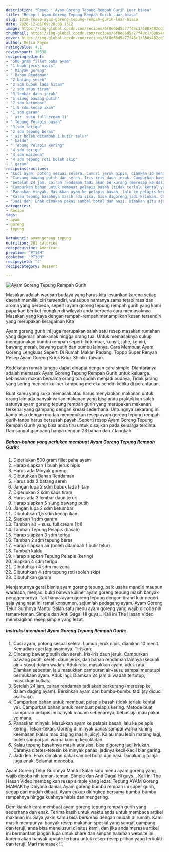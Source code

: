 ```yaml
---
description: "Resep : Ayam Goreng Tepung Rempah Gurih Luar biasa"
title: "Resep : Ayam Goreng Tepung Rempah Gurih Luar biasa"
slug: 1718-resep-ayam-goreng-tepung-rempah-gurih-luar-biasa
date: 2020-12-01T09:28:00.131Z
image: https://img-global.cpcdn.com/recipes/6f0e66d5a77f48c1/680x482cq70/ayam-goreng-tepung-rempah-gurih-foto-resep-utama.jpg
thumbnail: https://img-global.cpcdn.com/recipes/6f0e66d5a77f48c1/680x482cq70/ayam-goreng-tepung-rempah-gurih-foto-resep-utama.jpg
cover: https://img-global.cpcdn.com/recipes/6f0e66d5a77f48c1/680x482cq70/ayam-goreng-tepung-rempah-gurih-foto-resep-utama.jpg
author: Delia Payne
ratingvalue: 4.1
reviewcount: 10538
recipeingredient:
- "500 gram fillet paha ayam"
- "1 buah jeruk nipis"
- " Minyak goreng"
- " Bahan Rendaman"
- "2 batang sereh"
- "2 sdm bubuk lada hitam"
- "2 sdm saus tiram"
- "3 lembar daun jeruk"
- "5 siung bawang putih"
- "2 sdm ketumbar"
- "1,5 sdm kecap ikan"
- "1 sdm garam"
- " air  susu full cream 11"
- " Tepung Pelapis basah"
- "3 sdm terigu"
- "2 sdm tepung beras"
- " air boleh ditambah 1 butir telur"
- " kaldu"
- " Tepung Pelapis kering"
- "4 sdm terigu"
- "4 sdm maizena"
- "4 sdm tepung roti boleh skip"
- " garam"
recipeinstructions:
- "Cuci ayam, potong sesuai selera. Lumuri jeruk nipis, diamkan 10 menit. Kemudian cuci lagi ayamnya. Tiriskan."
- "Cincang bawang putih dan sereh. Iris-iris daun jeruk. Campurkan bawang putih, sereh, daun jeruk, dan bahan rendaman lainnya (kecuali air + susu) dalam wadah. Aduk rata, masukkan ayam, aduk rata. Diamkan sebentar, lalu masukkan campuran air+susu sampai menutupi permukaan ayam. Aduk lagi. Diamkan 24 jam di wadah tertutup, masukkan kulkas."
- "Setelah 24 jam, cairan rendaman tadi akan berkurang (meresap ke dalam daging ayam). Bersihkan ayam dari bumbu-bumbu tadi (sy dicuci asal saja)."
- "Campurkan bahan untuk membuat pelapis basah (tidak terlalu kental ya). Campurkan bahan untuk membuat pelapis kering. Metode buat campuran pelapis ini banyak macam sebenarnya, bebas aja mau pakai yg mana."
- "Panaskan minyak. Masukkan ayam ke pelapis basah, lalu ke pelapis kering. Tekan-tekan. Goreng di minyak panas sampai warna kuning keemasan (kalau mau daging masih juicy). Kalau mau lebih matang lagi, boleh sampai jadi warna kuning kecoklatan."
- "Kalau tepung basahnya masih ada sisa, bisa digoreng jadi kriukan. Caranya ditetes-tetesin ke minyak panas, jadinya kecil-kecil biar garing."
- "Jadi deh. Enak dimakan pakai sambel botol dan nasi. Dimakan gitu aja juga enak. Selamat mencoba."
categories:
- Recipe
tags:
- ayam
- goreng
- tepung

katakunci: ayam goreng tepung 
nutrition: 201 calories
recipecuisine: American
preptime: "PT14M"
cooktime: "PT30M"
recipeyield: "4"
recipecategory: Dessert

---
```



![Ayam Goreng Tepung Rempah Gurih](https://img-global.cpcdn.com/recipes/6f0e66d5a77f48c1/680x482cq70/ayam-goreng-tepung-rempah-gurih-foto-resep-utama.jpg)

Masakan adalah warisan budaya yang harus kita lestarikan karena setiap daerah memiliki ciri tersendiri, walaupun namanya sama tetapi rasa dan aroma yang berbeda, seperti ayam goreng tepung rempah gurih yang kami paparkan berikut mungkin di wilayah anda berbeda cara memasaknya. Masakan yang kaya dengan rempah-rempah menampilkan kesan tersendiri yang merupakan keragaman Kita

Ayam goreng gurih ini juga merupakan salah satu resep masakan rumahan yang digemari anak-anak hingga orang tua. Untuk memasaknya cukup menggunakan bumbu rempah seperti ketumbar, kunyit, jahe, kemiri, bawang merah, bawang putih dan bumbu lainnya. Cara Membuat Ayam Goreng Lengkuas Seperti Di Rumah Makan Padang. Toppp Super Renyah Resep Ayam Goreng Kriuk Kriuk Shihlin Taiwan.

Kedekatan rumah tangga dapat didapat dengan cara simple. Diantaranya adalah memasak Ayam Goreng Tepung Rempah Gurih untuk keluarga. kebiasaan makan bersama orang tua sudah menjadi budaya, Tidak jarang yang sering mencari kuliner kampung mereka sendiri ketika di perantauan.

Buat kamu yang suka memasak atau harus menyiapkan makanan untuk orang lain ada banyak varian makanan yang bisa anda praktekkan salah satunya ayam goreng tepung rempah gurih yang merupakan makanan terkenal yang gampang dengan kreasi sederhana. Untungnya sekarang ini kamu bisa dengan mudah menemukan resep ayam goreng tepung rempah gurih tanpa harus bersusah payah.
Seperti resep Ayam Goreng Tepung Rempah Gurih yang bisa anda tiru untuk disajikan pada keluarga tercinta. Dan sangat gampang hanya dengan 23 bahan dan 7 langkah.


<!--inarticleads1-->

##### Bahan-bahan yang perlukan membuat Ayam Goreng Tepung Rempah Gurih:

1. Diperlukan 500 gram fillet paha ayam
1. Harap siapkan 1 buah jeruk nipis
1. Harus ada  Minyak goreng
1. Dibutuhkan  Bahan Rendaman
1. Harus ada 2 batang sereh
1. Jangan lupa 2 sdm bubuk lada hitam
1. Diperlukan 2 sdm saus tiram
1. Harus ada 3 lembar daun jeruk
1. Harap siapkan 5 siung bawang putih
1. Jangan lupa 2 sdm ketumbar
1. Dibutuhkan 1,5 sdm kecap ikan
1. Siapkan 1 sdm garam
1. Tambah  air + susu full cream (1:1)
1. Tambah  Tepung Pelapis (basah)
1. Harap siapkan 3 sdm terigu
1. Tambah 2 sdm tepung beras
1. Harap siapkan  air (boleh ditambah 1 butir telur)
1. Tambah  kaldu
1. Harap siapkan  Tepung Pelapis (kering)
1. Siapkan 4 sdm terigu
1. Dibutuhkan 4 sdm maizena
1. Dibutuhkan 4 sdm tepung roti (boleh skip)
1. Dibutuhkan  garam


Menjamurnya gerai bisnis ayam goreng tepung, baik usaha mandiri maupun waralaba, menjadi bukti bahwa kuliner ayam goreng tepung masih banyak penggemarnya. Tak hanya ayam goreng tepung dengan brand luar negeri saja yang saat ini ramai konsumen, sejumlah pedagang ayam. Ayam Goreng Telur Gurihnya Mantul Salah satu menu ayam goreng yang wajib dicoba nih teman-teman. Simple dan Anti Gagal Hi guys… Kali ini The Hasan Video membagikan resep simple yang lezat. 

<!--inarticleads2-->

##### Instruksi membuat  Ayam Goreng Tepung Rempah Gurih:

1. Cuci ayam, potong sesuai selera. Lumuri jeruk nipis, diamkan 10 menit. Kemudian cuci lagi ayamnya. Tiriskan.
1. Cincang bawang putih dan sereh. Iris-iris daun jeruk. Campurkan bawang putih, sereh, daun jeruk, dan bahan rendaman lainnya (kecuali air + susu) dalam wadah. Aduk rata, masukkan ayam, aduk rata. Diamkan sebentar, lalu masukkan campuran air+susu sampai menutupi permukaan ayam. Aduk lagi. Diamkan 24 jam di wadah tertutup, masukkan kulkas.
1. Setelah 24 jam, cairan rendaman tadi akan berkurang (meresap ke dalam daging ayam). Bersihkan ayam dari bumbu-bumbu tadi (sy dicuci asal saja).
1. Campurkan bahan untuk membuat pelapis basah (tidak terlalu kental ya). Campurkan bahan untuk membuat pelapis kering. Metode buat campuran pelapis ini banyak macam sebenarnya, bebas aja mau pakai yg mana.
1. Panaskan minyak. Masukkan ayam ke pelapis basah, lalu ke pelapis kering. Tekan-tekan. Goreng di minyak panas sampai warna kuning keemasan (kalau mau daging masih juicy). Kalau mau lebih matang lagi, boleh sampai jadi warna kuning kecoklatan.
1. Kalau tepung basahnya masih ada sisa, bisa digoreng jadi kriukan. Caranya ditetes-tetesin ke minyak panas, jadinya kecil-kecil biar garing.
1. Jadi deh. Enak dimakan pakai sambel botol dan nasi. Dimakan gitu aja juga enak. Selamat mencoba.


Ayam Goreng Telur Gurihnya Mantul Salah satu menu ayam goreng yang wajib dicoba nih teman-teman. Simple dan Anti Gagal Hi guys… Kali ini The Hasan Video membagikan resep simple yang lezat. Tepung AYAM Goreng MAMAK by Dhiyana danial. Ayam goreng bumbu rempah ini super gurih, sedap dan mudah dibuat. Ayam cukup diungkep bersama bumbu-bumbu rempahnya hingga kuahnya habis dan mengering. 

Demikianlah cara membuat ayam goreng tepung rempah gurih yang sederhana dan enak. Terima kasih untuk waktu anda untuk membaca artikel makanan ini. Saya yakin kamu bisa berkreasi dengan mudah di rumah. Kami masih mempunyai banyak resep makanan spesial yang sangat gampang dan teruji, anda bisa menelusuri di situs kami, dan jika anda merasa artikel ini bermanfaat jangan lupa untuk share dan simpan halaman website ini karena akan banyak update terbaru untuk resep-resep pilihan yang terbukti dan teruji. Mari memasak !!. 
